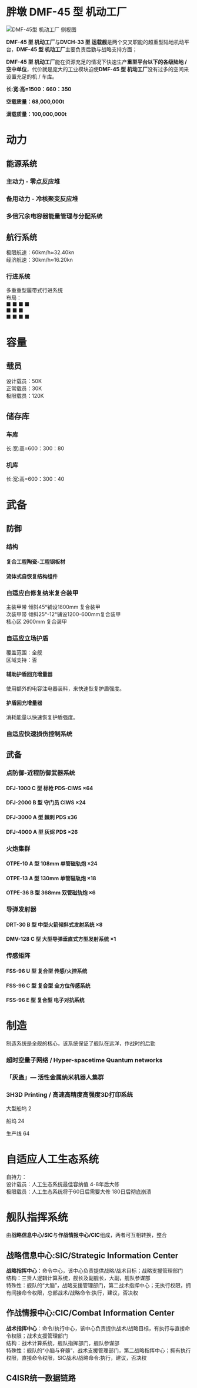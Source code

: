 # 胖墩 DMF-45 型 机动工厂

![DMF-45型 机动工厂 侧视图](./img/DMF-45.jpg)

**DMF-45 型 机动工厂**与**DVCH-33 型 运载舰**是两个交叉职能的超重型陆地机动平台，**DMF-45 型 机动工厂**主要负责后勤与战略支持方面；

**DMF-45 型 机动工厂**能在资源充足的情况下快速生产**重型平台以下的各级陆地 / 空中单位**，代价就是庞大的工业模块迫使**DMF-45 型 机动工厂**没有过多的空间来设置充足的机 / 车库。

**长:宽:高=1500：660：350**

**空载质量：68,000,000t**

**满载质量：100,000,000t**

# 动力

## 能源系统

### 主动力 - 零点反应堆

### 备用动力 - 冷核聚变反应堆

### 多倍冗余电容器能量管理与分配系统

## 航行系统

极限航速：60km/h≈32.40kn  
经济航速：30km/h≈16.20kn

### 行进系统

多重重型履带式行进系统  
布局：  
■    ■    ■    ■  
   ■     ■    ■  
■    ■    ■    ■  

# 容量

## 载员

设计载员：50K  
正常载员：30K  
极限载员：120K

## 储存库
### 车库
长:宽:高=600：300：80  
### 机库
长:宽:高=600：300：40  



# 武备

## 防御

### 结构

#### 复合工程陶瓷-工程钢板材

#### 流体式自恢复结构组件



### 自适应自修复纳米复合装甲

主装甲带 倾斜45°铺设1800mm 复合装甲  
次装甲带 倾斜25°-12°铺设1200-600mm复合装甲   
核心区 2600mm 复合装甲   

### 自适应立场护盾

覆盖范围：全舰  
区域支持：否  

#### 辅助护盾回充增量器

使用额外的电容注电器装料，来快速恢复护盾强度。

#### 护盾回充增量器

消耗能量以快速恢复护盾强度。

### 自适应快速损伤控制系统



## 武备

### 点防御-近程防御武器系统
#### DFJ-1000 C 型 标枪 PDS-CIWS ×64

####  DFJ-2000 B 型 守门员 CIWS ×24

#### DFJ-3000 A 型 棘刺 PDS x36

#### DFJ-4000 A 型 灰烬 PDS ×26

### 火炮集群

#### OTPE-10 A 型 108mm 单管磁轨炮 ×24

#### OTPE-13 A 型 130mm 单管磁轨炮 ×18

#### OTPE-36 B 型 368mm 双管磁轨炮 ×6



### 导弹发射器

#### DRT-30 B 型 中型火箭倾斜式发射系统 ×8

#### DMV-128 C 型 大型导弹垂直式方型发射系统 ×1



### 传感矩阵

#### FSS-96 U 型 复合型 传感/火控系统

#### FSS-96 C 型 复合型 全方位传感系统

#### FSS-96 E 型 复合型 电子对抗系统



# 制造

制造系统是全舰的核心，该系统保证了舰队在远洋，作战时的后勤  

### 超时空量子网络 / Hyper-spacetime Quantum networks

### 「灰蛊」— 活性金属纳米机器人集群

### 3H3D Printing / 高速高精度高强度3D打印系统

大型船坞 2

船坞 24

生产线 64



# 自适应人工生态系统

自持力：  
设计载员：人工生态系统最佳容纳值 4-8年后大修  
极限载员：人工生态系统将于60日后需要大修 180日后彻底崩溃  



# 舰队指挥系统

由**战略信息中心/SIC**与**作战情报中心/CIC**组成，两者可互相转换，整合

## 战略信息中心:SIC/Strategic Information Center

**战略指挥中心**：命令中心，该中心负责提供战略/战术目标；战略支援管理部门  
结构：三贤人逻辑计算系统，舰长及副舰长，大副，舰队参谋部  
特殊性：舰队的“大脑”，战略支援管理部门，第二战术指挥中心；无执行权限，拥有间接命令权限，总部战术/战略命令:执行，建议，否决权  

## 作战情报中心:CIC/Combat Information Center

**战术指挥中心**：命令/执行中心，该中心负责提供战术/战略目标，有执行与直接命令权限；战术支援管理部门  
结构：战术计算系统，舰队指挥部门，舰队参谋部  
特殊性：舰队的“小脑与脊髓”，战术支援管理部门，第二战略指挥中心；拥有执行权限，直接命令权限，SIC战术/战略命令:执行，建议，否决权  

##  C4ISR统一数据链路



